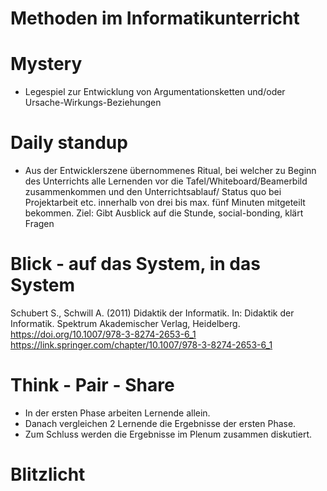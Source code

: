 # Methoden im Informatikunterricht

# Mystery
- Legespiel zur Entwicklung von Argumentationsketten und/oder Ursache-Wirkungs-Beziehungen

# Daily standup

- Aus der Entwicklerszene übernommenes Ritual, bei welcher zu Beginn des Unterrichts alle Lernenden vor die Tafel/Whiteboard/Beamerbild zusammenkommen und den Unterrichtsablauf/ Status quo bei Projektarbeit etc. innerhalb von drei bis max. fünf Minuten mitgeteilt bekommen. Ziel: Gibt Ausblick auf die Stunde, social-bonding, klärt Fragen

# Blick - auf das System, in das System
Schubert S., Schwill A. (2011) Didaktik der Informatik. In: Didaktik der Informatik. Spektrum Akademischer Verlag, Heidelberg. https://doi.org/10.1007/978-3-8274-2653-6_1
https://link.springer.com/chapter/10.1007/978-3-8274-2653-6_1


# Think - Pair - Share
- In der ersten Phase arbeiten Lernende allein.
- Danach vergleichen 2 Lernende die Ergebnisse der ersten Phase.
- Zum Schluss werden die Ergebnisse im Plenum zusammen diskutiert.

# Blitzlicht

